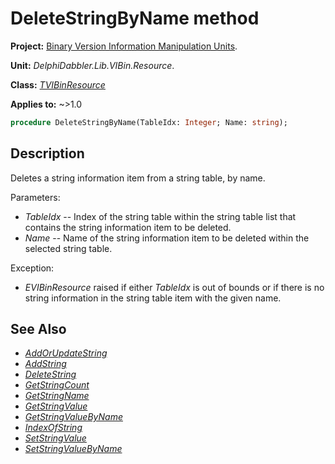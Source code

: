 # DeleteStringByName method

**Project:** [Binary Version Information Manipulation Units](../API.md).

**Unit:** _DelphiDabbler.Lib.VIBin.Resource_.

**Class:** _[TVIBinResource](./TVIBinResource.md)_

**Applies to:** ~>1.0

```pascal
procedure DeleteStringByName(TableIdx: Integer; Name: string);
```

## Description

Deletes a string information item from a string table, by name.

Parameters:

* _TableIdx_ -- Index of the string table within the string table list that contains the string information item to be deleted.
* _Name_ -- Name of the string information item to be deleted within the selected string table.

Exception:

* _EVIBinResource_ raised if either _TableIdx_ is out of bounds or if there is no string information in the string table item with the given name.

## See Also

* [_AddOrUpdateString_](./TVIBinResource-AddOrUpdateString.md)
* [_AddString_](./TVIBinResource-AddString.md)
* [_DeleteString_](./TVIBinResource-DeleteString.md)
* [_GetStringCount_](./TVIBinResource-GetStringCount.md)
* [_GetStringName_](./TVIBinResource-GetStringName.md)
* [_GetStringValue_](./TVIBinResource-GetStringValue.md)
* [_GetStringValueByName_](./TVIBinResource-GetStringValueByName.md)
* [_IndexOfString_](./TVIBinResource-IndexOfString.md)
* [_SetStringValue_](./TVIBinResource-SetStringValue.md)
* [_SetStringValueByName_](./TVIBinResource-SetStringValueByName.md)
